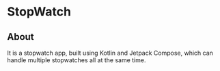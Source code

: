 # StopWatch

## About
It is a stopwatch app, built using Kotlin and Jetpack Compose, which can handle multiple stopwatches all at the same time.